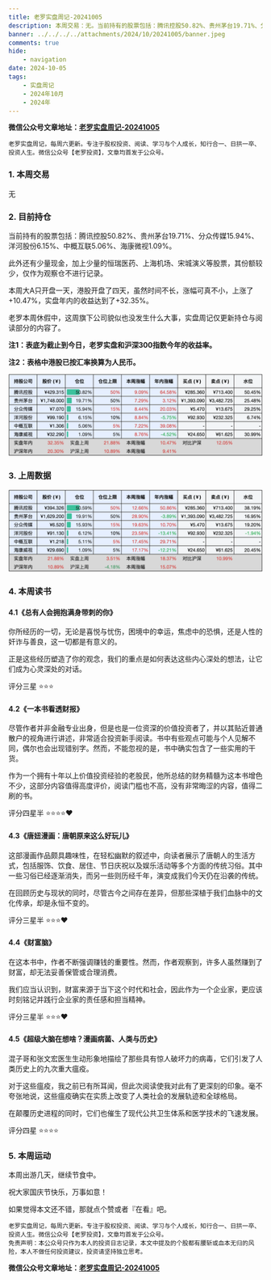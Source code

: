 ```yaml
---
title: 老罗实盘周记-20241005
description: 本周交易：无。当前持有的股票包括：腾讯控股50.82%、贵州茅台19.71%、分众传媒15.94%、洋河股份6.15%、中概互联5.06%、海康微视1.09%。此外还有少量现金，加上少量的恒瑞医药、上海机场、宋城演义等股票，其份额较少，仅作为观察仓不进行记录。
banner: ../../../../attachments/2024/10/20241005/banner.jpeg
comments: true
hide:
    - navigation
date: 2024-10-05
tags:
    - 实盘周记
    - 2024年10月
    - 2024年
---
```


__微信公众号文章地址：[老罗实盘周记-20241005](https://mp.weixin.qq.com/s/3uw29OWKsY5wx1BKB_2qJQ)__

```
老罗实盘周记，每周六更新。专注于股权投资、阅读、学习与个人成长，知行合一、日拱一卒、投资人生。微信公众号【老罗投资】，文章均首发于公众号。
```

### 1. 本周交易

无

### 2. 目前持仓

当前持有的股票包括：腾讯控股50.82%、贵州茅台19.71%、分众传媒15.94%、洋河股份6.15%、中概互联5.06%、海康微视1.09%。

此外还有少量现金，加上少量的恒瑞医药、上海机场、宋城演义等股票，其份额较少，仅作为观察仓不进行记录。

本周大A只开盘一天，港股开盘了四天，虽然时间不长，涨幅可真不小，上涨了<span class="red">+10.47%</span>，实盘年内的收益达到了<span class="red">+32.35%</span>。

老罗本周休假中，这周旗下公司貌似也没发生什么大事，实盘周记仅更新持仓与阅读部分的内容了。

**注1：表底为截止到今日，老罗实盘和沪深300指数今年的收益率。**

**注2：表格中港股已按汇率换算为人民币。**

![目前持仓](../../../attachments/2024/10/20241005/1.jpg)

### 3. 上周数据

![上周数据](../../../attachments/2024/10/20241005/2.jpg)

### 4. 本周读书

#### 4.1《总有人会拥抱满身带刺的你》

你所经历的一切，无论是喜悦与忧伤，困境中的幸运，焦虑中的恐惧，还是人性的奸诈与善良，这一切都是有意义的。

正是这些经历塑造了你的观念，我们的重点是如何表达这些内心深处的想法，让它们成为心灵深处的对话。

评分三星 ⭐️⭐️⭐️

#### 4.2《一本书看透财报》

尽管作者并非金融专业出身，但是也是一位资深的价值投资者了，并以其贴近普通散户的视角进行讲述，非常适合投资新手阅读。书中有些观点可能与个人见解不同，偶尔也会出现错别字。然而，不能忽视的是，书中确实包含了一些实用的干货。

作为一个拥有十年以上价值投资经验的老股民，他所总结的财务精髓为这本书增色不少，这部分内容值得高度评价，阅读门槛也不高，没有非常晦涩的内容，值得二刷的书。

评分四星半 ⭐️⭐️⭐️⭐️❤️

#### 4.3《唐妞漫画：唐朝原来这么好玩儿》

这部漫画作品颇具趣味性，在轻松幽默的叙述中，向读者展示了唐朝人的生活方式，包括服饰、饮食、居住、节日庆祝以及娱乐活动等多个方面的传统习俗。其中一些习俗已经逐渐消失，而另一些则历经千年，演变成我们今天仍在沿袭的传统。

在回顾历史与现状的同时，尽管古今之间存在差异，但那些深植于我们血脉中的文化传承，却是永恒不变的。

评分三星半 ⭐️⭐️⭐️❤️

#### 4.4《财富脑》

在这本书中，作者不断强调赚钱的重要性。然而，作者观察到，许多人虽然赚到了财富，却无法妥善保管或合理消费。

我们应当认识到，财富来源于当下这个时代和社会，因此作为一个企业家，更应该时刻铭记并践行企业家的责任感和担当精神。

评分三星半 ⭐️⭐️⭐️❤️

#### 4.5《超级大脑在想啥？漫画病菌、人类与历史》

混子哥和张文宏医生生动形象地描绘了那些具有惊人破坏力的病毒，它们引发了人类历史上的九次重大瘟疫。

对于这些瘟疫，我之前已有所耳闻，但此次阅读使我对此有了更深刻的印象。毫不夸张地说，这些瘟疫确实在实质上改变了人类社会的发展轨迹和全球格局。

在颠覆历史进程的同时，它们也催生了现代公共卫生体系和医学技术的飞速发展。

评分四星 ⭐️⭐️⭐️⭐️

### 5. 本周运动

本周出游几天，继续节食中。

祝大家国庆节快乐，万事如意！

如果觉得本文还不错，那就点个赞或者『在看』吧。

```
老罗实盘周记，每周六更新。专注于股权投资、阅读、学习与个人成长，知行合一、日拱一卒、投资人生。微信公众号【老罗投资】，文章均首发于公众号。
免责声明：本公众号只作为本人的投资日志记录，本文中提及的个股都有腰斩或血本无归的风险，本人不做任何投资建议，投资请坚持独立思考。
```

__微信公众号文章地址：[老罗实盘周记-20241005](https://mp.weixin.qq.com/s/3uw29OWKsY5wx1BKB_2qJQ)__